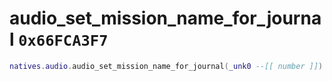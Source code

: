 # audio_set_mission_name_for_journal `0x66FCA3F7`

```lua
natives.audio.audio_set_mission_name_for_journal(_unk0 --[[ number ]])
```